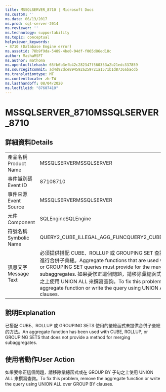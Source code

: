 ```yaml
---
title: MSSQLSERVER_8710 | Microsoft Docs
ms.custom: ''
ms.date: 06/13/2017
ms.prod: sql-server-2014
ms.reviewer: ''
ms.technology: supportability
ms.topic: conceptual
helpviewer_keywords:
- 8710 (Database Engine error)
ms.assetid: 78b9f9da-5489-4be0-94df-f065d86ed18c
author: MashaMSFT
ms.author: mathoma
ms.openlocfilehash: 65fb6b3efb42c282347f560353a2b21edc337859
ms.sourcegitcommit: ad4d92dce894592a259721a1571b1d8736abacdb
ms.translationtype: MT
ms.contentlocale: zh-TW
ms.lasthandoff: 08/04/2020
ms.locfileid: "87607410"
---
```

# <a name="mssqlserver_8710"></a><span data-ttu-id="8b5cd-102">MSSQLSERVER_8710</span><span class="sxs-lookup"><span data-stu-id="8b5cd-102">MSSQLSERVER_8710</span></span>
    
## <a name="details"></a><span data-ttu-id="8b5cd-103">詳細資料</span><span class="sxs-lookup"><span data-stu-id="8b5cd-103">Details</span></span>  
  
|||  
|-|-|  
|<span data-ttu-id="8b5cd-104">產品名稱</span><span class="sxs-lookup"><span data-stu-id="8b5cd-104">Product Name</span></span>|<span data-ttu-id="8b5cd-105">MSSQLSERVER</span><span class="sxs-lookup"><span data-stu-id="8b5cd-105">MSSQLSERVER</span></span>|  
|<span data-ttu-id="8b5cd-106">事件識別碼</span><span class="sxs-lookup"><span data-stu-id="8b5cd-106">Event ID</span></span>|<span data-ttu-id="8b5cd-107">8710</span><span class="sxs-lookup"><span data-stu-id="8b5cd-107">8710</span></span>|  
|<span data-ttu-id="8b5cd-108">事件來源</span><span class="sxs-lookup"><span data-stu-id="8b5cd-108">Event Source</span></span>|<span data-ttu-id="8b5cd-109">MSSQLSERVER</span><span class="sxs-lookup"><span data-stu-id="8b5cd-109">MSSQLSERVER</span></span>|  
|<span data-ttu-id="8b5cd-110">元件</span><span class="sxs-lookup"><span data-stu-id="8b5cd-110">Component</span></span>|<span data-ttu-id="8b5cd-111">SQLEngine</span><span class="sxs-lookup"><span data-stu-id="8b5cd-111">SQLEngine</span></span>|  
|<span data-ttu-id="8b5cd-112">符號名稱</span><span class="sxs-lookup"><span data-stu-id="8b5cd-112">Symbolic Name</span></span>|<span data-ttu-id="8b5cd-113">QUERY2_CUBE_ILLEGAL_AGG_FUNC</span><span class="sxs-lookup"><span data-stu-id="8b5cd-113">QUERY2_CUBE_ILLEGAL_AGG_FUNC</span></span>|  
|<span data-ttu-id="8b5cd-114">訊息文字</span><span class="sxs-lookup"><span data-stu-id="8b5cd-114">Message Text</span></span>|<span data-ttu-id="8b5cd-115">必須提供搭配 CUBE、ROLLUP 或 GROUPING SET 查詢使用的彙總函式才能進行合併子彙總。</span><span class="sxs-lookup"><span data-stu-id="8b5cd-115">Aggregate functions that are used with CUBE, ROLLUP, or GROUPING SET queries must provide for the merging of subaggregates.</span></span> <span data-ttu-id="8b5cd-116">如果要修正這個問題，請移除彙總函式或在 GROUP BY 子句之上使用 UNION ALL 來撰寫查詢。</span><span class="sxs-lookup"><span data-stu-id="8b5cd-116">To fix this problem, remove the aggregate function or write the query using UNION ALL over GROUP BY clauses.</span></span>|  
  
## <a name="explanation"></a><span data-ttu-id="8b5cd-117">說明</span><span class="sxs-lookup"><span data-stu-id="8b5cd-117">Explanation</span></span>  
 <span data-ttu-id="8b5cd-118">已搭配 CUBE、ROLLUP 或 GROUPING SETS 使用的彙總函式未提供合併子彙總的方法。</span><span class="sxs-lookup"><span data-stu-id="8b5cd-118">An aggregate function has been used with CUBE, ROLLUP, or GROUPING SETS that does not provide a method for merging subaggregates.</span></span>  
  
## <a name="user-action"></a><span data-ttu-id="8b5cd-119">使用者動作</span><span class="sxs-lookup"><span data-stu-id="8b5cd-119">User Action</span></span>  
 <span data-ttu-id="8b5cd-120">如果要修正這個問題，請移除彙總函式或在 GROUP BY 子句之上使用 UNION ALL 來撰寫查詢。</span><span class="sxs-lookup"><span data-stu-id="8b5cd-120">To fix this problem, remove the aggregate function or write the query using UNION ALL over GROUP BY clauses.</span></span>  
  
  
